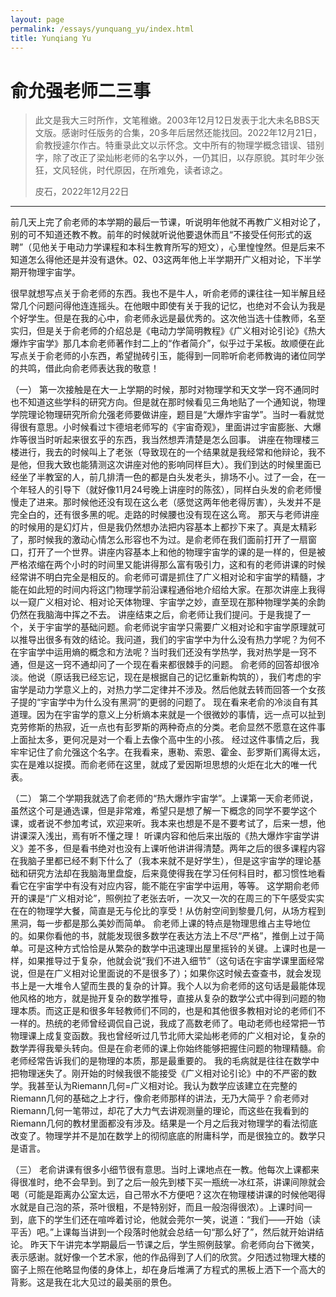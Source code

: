 ```yaml
---
layout: page
permalink: /essays/yunquang_yu/index.html
title: Yunqiang Yu
---
```


# 俞允强老师二三事

> 此文是我大三时所作，文笔稚嫩。2003年12月12日发表于北大未名BBS天文版。感谢时任版务的合集，20多年后居然还能找回。2022年12月21日，俞教授遽尔作古。特重录此文以示怀念。文中所有的物理学概念错误、错别字，除了改正了梁灿彬老师的名字以外，一仍其旧，以存原貌。其时年少张狂，文风轻佻，时代原因，在所难免，读者谅之。
> 
> 皮石，2022年12月22日

---

前几天上完了俞老师的本学期的最后一节课，听说明年他就不再教广义相对论了，别的可不知道还教不教。前年的时候就听说他要退休而且“不接受任何形式的返聘”（见他关于电动力学课程和本科生教育所写的短文），心里惶惶然。但是后来不知道怎么得他还是并没有退休。02、03这两年他上半学期开广义相对论，下半学期开物理宇宙学。

很早就想写点关于俞老师的东西。我也不是牛人，听俞老师的课往往一知半解且经常几个问题问得他连连摇头。在他眼中即使有关于我的记忆，也绝对不会认为我是个好学生。但是在我的心中，俞老师永远是最优秀的。这次他当选十佳教师，名至实归，但是关于俞老师的介绍总是《电动力学简明教程》《广义相对论引论》《热大爆炸宇宙学》那几本俞老师著作封二上的“作者简介”，似乎过于呆板。故顺便在此写点关于俞老师的小东西，希望抛砖引玉，能得到一同聆听俞老师教诲的诸位同学的共鸣，借此向俞老师表达我的敬意！

（一） 第一次接触是在大一上学期的时候，那时对物理学和天文学一窍不通同时也不知道这些学科的研究方向。但是就在那时候看见三角地贴了一个通知说，物理学院理论物理研究所俞允强老师要做讲座，题目是“大爆炸宇宙学”。当时一看就觉得很有意思。小时候看过卞德培老师写的《宇宙奇观》，里面讲过宇宙膨胀、大爆炸等很当时听起来很玄乎的东西，我当然想弄清楚是怎么回事。 讲座在物理楼三楼进行，我去的时候叫上了老张（导致现在的一个结果就是我经常和他辩论，我不是他，但我大致也能猜测这次讲座对他的影响同样巨大）。我们到达的时候里面已经坐了半教室的人，前几排清一色的都是白头发老头，排场不小。过了一会，在一个年轻人的引导下（就好像11月24号晚上讲座时的陈弦），同样白头发的俞老师慢慢走了进来。那时候他还没有现在这么老（感觉这两年他老得厉害），头发并不是完全白的，还有很多黑的呢。走路的时候腰也没有现在这么弯。 那天与老师讲座的时候用的是幻灯片，但是我仍然想办法把内容基本上都抄下来了。真是太精彩了，那时候我的激动心情怎么形容也不为过。是俞老师在我们面前打开了一扇窗口，打开了一个世界。讲座内容基本上和他的物理宇宙学的课的是一样的，但是被严格浓缩在两个小时的时间里又能讲得那么富有吸引力，这和有的老师讲课的时候经常讲不明白完全是相反的。俞老师可谓是抓住了广义相对论和宇宙学的精髓，才能在如此短的时间内将这门物理学前沿课程通俗地介绍给大家。在那次讲座上我得以一窥广义相对论、相对论天体物理、宇宙学之妙，直至现在那种物理学美的余韵仍然在我脑海中挥之不去。 讲座结束之后，俞老师让我们提问。于是我提了一个，关于宇宙学的基础问题。俞老师说宇宙学只需要广义相对论和宇宙学原理就可以推导出很多有效的结论。我问道，我们的宇宙学中为什么没有热力学呢？为何不在宇宙学中运用熵的概念和方法呢？当时我们还没有学热学，我对热学是一窍不通，但是这一窍不通却问了一个现在看来都很棘手的问题。 俞老师的回答却很冷淡。他说（原话我已经忘记，现在是根据自己的记忆重新构筑的），我们考虑的宇宙学是动力学意义上的，对热力学二定律并不涉及。然后他就去转而回答一个女孩子提的“宇宙学中为什么没有黑洞”的更弱的问题了。 现在看来老俞的冷淡自有其道理。因为在宇宙学的意义上分析熵本来就是一个很微妙的事情，远一点可以扯到克劳修斯的热寂，近一点也有彭罗斯的两种奇点的分类。老俞显然不愿意在这件事上面扯太多，更何况是对一个看上去像个高中生的小孩。 经过这件事情之后，我牢牢记住了俞允强这个名字。在我看来，惠勒、索恩、霍金、彭罗斯们离得太远，实在是难以捉摸。而俞老师在这里，就成了爱因斯坦思想的火炬在北大的唯一代表。

（二） 第二个学期我就选了俞老师的“热大爆炸宇宙学”。上课第一天俞老师说，虽然这个可是通选课，但是非常难，希望只是想了解一下概念的同学不要学这个课，或者说不参加考试，欢迎来听。我本来也想是不是不要考试了，后来一想，他讲课深入浅出，焉有听不懂之理！ 听课内容和他后来出版的《热大爆炸宇宙学讲义》差不多，但是看书绝对也没有上课听他讲讲得清楚。两年之后的很多课程内容在我脑子里都已经不剩下什么了（我本来就不是好学生），但是这宇宙学的理论基础和研究方法却在我脑海里盘旋，后来竟使得我在学习任何科目时，都习惯性地看看它在宇宙学中有没有对应内容，能不能在宇宙学中运用，等等。 这学期俞老师开的课是“广义相对论”，照例拉了老张去听，一次又一次的在周三的下午感受实实在在的物理学大餐，简直是无与伦比的享受！从仿射空间到黎曼几何，从场方程到黑洞，每一步都是那么美妙而简单。 俞老师上课的特点是物理思维占主导地位的。如果你看他的书，就能发现很多数学在表达方法上不尽“严格”，推倒上过于简单。可是这种方式恰恰是从繁杂的数学中迅速理出屋里摇铃的关键。上课时也是一样，如果推导过于复杂，他就会说“我们不进入细节”（这句话在宇宙学课里面经常说，但是在广义相对论里面说的不是很多了）；如果你这时候去查查书，就会发现书上是一大堆令人望而生畏的复杂的计算。我个人以为俞老师的这句话是最能体现他风格的地方，就是抛开复杂的数学推导，直接从复杂的数学公式中得到问题的物理本质。而这正是和很多年轻教师们不同的，也是和其他很多教相对论的老师们不一样的。热统的老师曾经调侃自己说，我成了高数老师了。电动老师也经常把一节物理课上成复变函数。我也曾经听过几节北师大梁灿彬老师的广义相对论，复杂的数学弄得我晕头转向。但是在俞老师的课上你始终能够把握住问题的物理精髓。俞老师经常告诉我们的是物理的本质，那是最重要的。 我的毛病就是往往在数学中把物理迷失了。刚开始的时候我很不能接受《广义相对论引论》中的不严密的数学。我甚至认为Riemann几何=广义相对论。我认为数学应该建立在完整的Riemann几何的基础之上才行，像俞老师那样的讲法，无乃大简乎？俞老师对Riemann几何一笔带过，却花了大力气去讲观测量的理论，而这些在我看到的Riemann几何的教材里面都没有涉及。结果是一个月之后我对物理学的看法彻底改变了。物理学并不是加在数学上的彻彻底底的附庸科学，而是很独立的。数学只是语言。

（三） 老俞讲课有很多小细节很有意思。当时上课地点在一教。他每次上课都来得很准时，绝不会早到。到了之后一般先到楼下买一瓶统一冰红茶，讲课间隙就会喝（可能是距离办公室太远，自己带水不方便吧？这次在物理楼讲课的时候他喝得水就是自己泡的茶，茶叶很粗，不是特别好，而且一般泡得很浓）。上课时间一到，底下的学生们还在喧哗着讨论，他就会莞尔一笑，说道：“我们——开始（读平舌）吧。”上课每当讲到一个段落时他就会总结一句“那么好了”，然后就开始讲结论。 昨天下午讲完本学期最后一节课之后，学生照例鼓掌。俞老师向台下微笑，表示感谢。就好像一个艺术家，他的作品得到了人们的欣赏。夕阳透过物理大楼的窗子上照在他略显佝偻的身体上，却在身后堆满了方程式的黑板上洒下一个高大的背影。这是我在北大见过的最美丽的景色。

